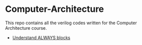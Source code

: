 # Computer-Architecture
This repo contains all the verilog codes written for the Computer Architecture course.

* [Understand ALWAYS blocks](https://class.ece.uw.edu/371/peckol/doc/Always@.pdf)
